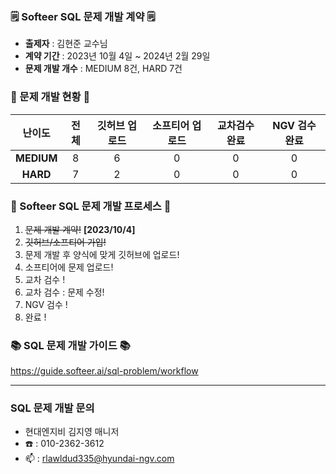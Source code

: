 ### 🗒️ Softeer SQL 문제 개발 계약 🗒️
- **출제자** : 김현준 교수님  
- **계약 기간** : 2023년 10월 4일 ~ 2024년 2월 29일  
- **문제 개발 개수** : MEDIUM 8건, HARD 7건  

### 📍 문제 개발 현황 📍
| 난이도  | 전체 | 깃허브 업로드 | 소프티어 업로드 | 교차검수완료 | NGV 검수완료 |
|:-------:|:-----:|:------------:|:---------------:|:------------:|:-------------:|
| **MEDIUM**  |   8    |     6         |       0       |      0       |       0        |
| **HARD**    |    7   |      2        |       0        |      0       |       0       |

### 💚 Softeer SQL 문제 개발 프로세스 💚
1. ~~문제 개발 계약!~~   **[2023/10/4]**
2. ~~깃허브/소프티어 가입!~~
3. 문제 개발 후 양식에 맞게 깃허브에 업로드!
4. 소프티어에 문제 업로드!
5. 교차 검수 !
6. 교차 검수 : 문제 수정!
7. NGV 검수 !
8. 완료 !

### 📚 SQL 문제 개발 가이드 📚
https://guide.softeer.ai/sql-problem/workflow

---
### SQL 문제 개발 문의 
- 현대엔지비 김지영 매니저 
- ☎️ : 010-2362-3612
- 📫 : rlawldud335@hyundai-ngv.com
